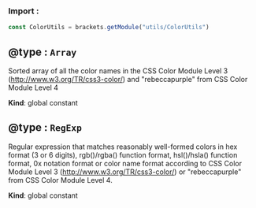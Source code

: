 ### Import :
```js
const ColorUtils = brackets.getModule("utils/ColorUtils")
```

<a name="@type"></a>

## @type : <code>Array</code>
Sorted array of all the color names in the CSS Color Module Level 3 (http://www.w3.org/TR/css3-color/)and "rebeccapurple" from CSS Color Module Level 4

**Kind**: global constant  
<a name="@type"></a>

## @type : <code>RegExp</code>
Regular expression that matches reasonably well-formed colors in hex format (3 or 6 digits),rgb()/rgba() function format, hsl()/hsla() function format, 0x notation formator color name format according to CSS Color Module Level 3 (http://www.w3.org/TR/css3-color/)or "rebeccapurple" from CSS Color Module Level 4.

**Kind**: global constant  
